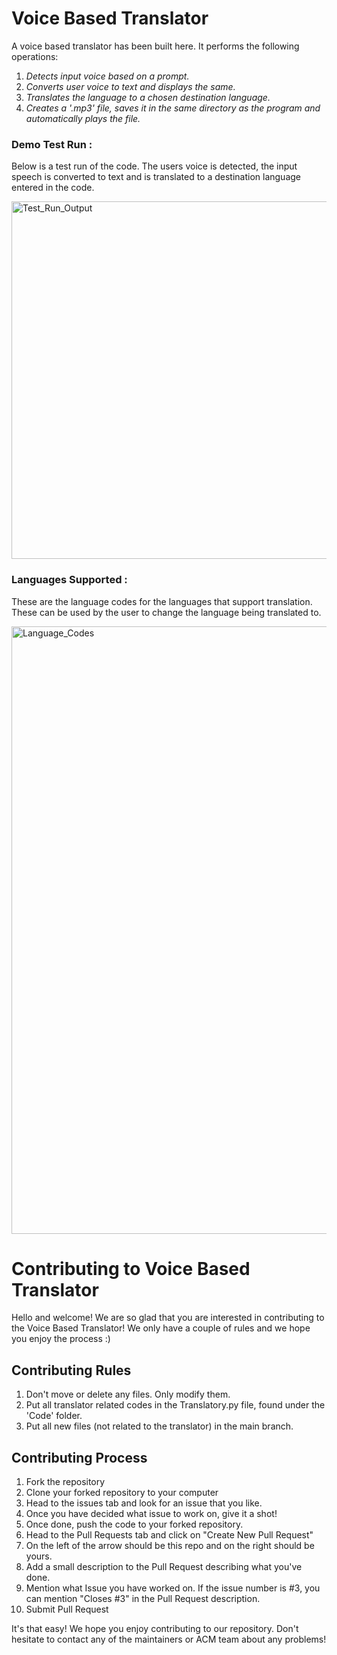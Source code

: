 # Voice Based Translator
A voice based translator has been built here. It performs the following operations:

1. *Detects input voice based on a prompt.* 
2. *Converts user voice to text and displays the same.*
3. *Translates the language to a chosen destination language.*
4. *Creates a '.mp3' file, saves it in the same directory as the program and automatically plays the file.* 

### Demo Test Run :
Below is a test run of the code. The users voice is detected, the input speech is converted to text and is translated to a destination language entered in the code.

<p align="left">
<img width="572" alt="Test_Run_Output" src="https://user-images.githubusercontent.com/77844663/119766797-4a5e4100-bed3-11eb-8501-1380d612e4a4.PNG">
</p>

### Languages Supported :
These are the language codes for the languages that support translation. These can be used by the user to change the language being translated to.

<p align="left">
<img width="972" alt="Language_Codes" src="https://user-images.githubusercontent.com/77844663/119766893-77aaef00-bed3-11eb-8ce1-1cb93206d8f2.png">
</p>

# Contributing to Voice Based Translator
Hello and welcome! We are so glad that you are interested in contributing to the Voice Based Translator!
We only have a couple of rules and we hope you enjoy the process :)

## Contributing Rules
1. Don't move or delete any files. Only modify them.
2. Put all translator related codes in the Translatory.py file, found under the 'Code' folder.
3. Put all new files (not related to the translator) in the main branch.

## Contributing Process
1. Fork the repository
2. Clone your forked repository to your computer
3. Head to the issues tab and look for an issue that you like.
4. Once you have decided what issue to work on, give it a shot!
5. Once done, push the code to your forked repository.
6. Head to the Pull Requests tab and click on "Create New Pull Request"
7. On the left of the arrow should be this repo and on the right should be yours.
8. Add a small description to the Pull Request describing what you've done.
9. Mention what Issue you have worked on. If the issue number is #3, you can mention "Closes #3" in the Pull Request description.
10. Submit Pull Request

It's that easy! We hope you enjoy contributing to our repository. Don't hesitate to contact any of the maintainers or ACM team about any problems!
